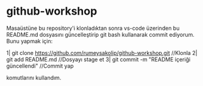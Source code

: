 # github-workshop

Masaüstüne bu repository'i klonladıktan sonra vs-code üzerinden bu README.md dosyasını güncelleştirip git bash kullanarak commit ediyorum. Bunu yapmak için:

1| git clone https://github.com/rumeysakolip/github-workshop.git       //Klonla
2| git add README.md                                                   //Dosyayı stage et
3| git commit -m "README içeriği güncellendi"                          //Commit yap

komutlarını kullandım.  
